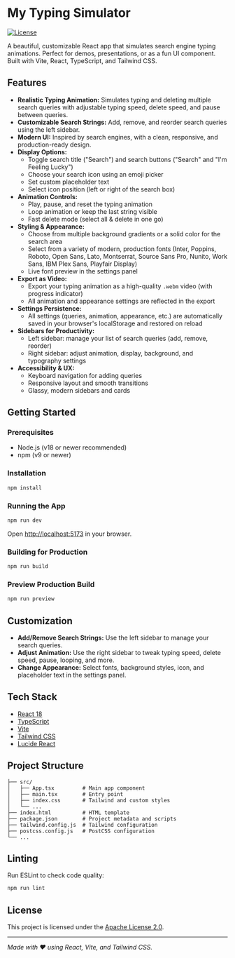 # My Typing Simulator

[![License](https://img.shields.io/badge/License-Apache%202.0-blue.svg)](https://www.apache.org/licenses/LICENSE-2.0)

A beautiful, customizable React app that simulates search engine typing animations. Perfect for demos, presentations, or as a fun UI component. Built with Vite, React, TypeScript, and Tailwind CSS.

## Features

- **Realistic Typing Animation:** Simulates typing and deleting multiple search queries with adjustable typing speed, delete speed, and pause between queries.
- **Customizable Search Strings:** Add, remove, and reorder search queries using the left sidebar.
- **Modern UI:** Inspired by search engines, with a clean, responsive, and production-ready design.
- **Display Options:**
  - Toggle search title ("Search") and search buttons ("Search" and "I'm Feeling Lucky")
  - Choose your search icon using an emoji picker
  - Set custom placeholder text
  - Select icon position (left or right of the search box)
- **Animation Controls:**
  - Play, pause, and reset the typing animation
  - Loop animation or keep the last string visible
  - Fast delete mode (select all & delete in one go)
- **Styling & Appearance:**
  - Choose from multiple background gradients or a solid color for the search area
  - Select from a variety of modern, production fonts (Inter, Poppins, Roboto, Open Sans, Lato, Montserrat, Source Sans Pro, Nunito, Work Sans, IBM Plex Sans, Playfair Display)
  - Live font preview in the settings panel
- **Export as Video:**
  - Export your typing animation as a high-quality `.webm` video (with progress indicator)
  - All animation and appearance settings are reflected in the export
- **Settings Persistence:**
  - All settings (queries, animation, appearance, etc.) are automatically saved in your browser's localStorage and restored on reload
- **Sidebars for Productivity:**
  - Left sidebar: manage your list of search queries (add, remove, reorder)
  - Right sidebar: adjust animation, display, background, and typography settings
- **Accessibility & UX:**
  - Keyboard navigation for adding queries
  - Responsive layout and smooth transitions
  - Glassy, modern sidebars and cards

## Getting Started

### Prerequisites

- Node.js (v18 or newer recommended)
- npm (v9 or newer)

### Installation

```bash
npm install
```

### Running the App

```bash
npm run dev
```

Open [http://localhost:5173](http://localhost:5173) in your browser.

### Building for Production

```bash
npm run build
```

### Preview Production Build

```bash
npm run preview
```

## Customization

- **Add/Remove Search Strings:** Use the left sidebar to manage your search queries.
- **Adjust Animation:** Use the right sidebar to tweak typing speed, delete speed, pause, looping, and more.
- **Change Appearance:** Select fonts, background styles, icon, and placeholder text in the settings panel.

## Tech Stack

- [React 18](https://react.dev/)
- [TypeScript](https://www.typescriptlang.org/)
- [Vite](https://vitejs.dev/)
- [Tailwind CSS](https://tailwindcss.com/)
- [Lucide React](https://lucide.dev/)

## Project Structure

```
├── src/
│   ├── App.tsx         # Main app component
│   ├── main.tsx        # Entry point
│   ├── index.css       # Tailwind and custom styles
│   └── ...
├── index.html          # HTML template
├── package.json        # Project metadata and scripts
├── tailwind.config.js  # Tailwind configuration
├── postcss.config.js   # PostCSS configuration
└── ...
```

## Linting

Run ESLint to check code quality:

```bash
npm run lint
```

## License

This project is licensed under the [Apache License 2.0](LICENSE).

---

*Made with ❤️ using React, Vite, and Tailwind CSS.* 